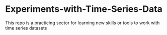 # Experiments-with-Time-Series-Data
This repo is a practicing sector for learning new skills or tools to work with time series datasets
